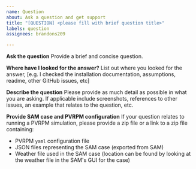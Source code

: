 ```yaml
---
name: Question
about: Ask a question and get support
title: "[QUESTION] <please fill with brief question title>"
labels: question
assignees: brandons209

---
```


**Ask the question**
Provide a brief and concise question.

**Where have I looked for the answer?**
List out where you looked for the answer, [e.g. I checked the installation documentation, assumptions, readme, other GitHub issues, etc]

**Describe the question**
Please provide as much detail as possible in what you are asking. If applicable include screenshots, references to other issues, an example that relates to the question, etc.

**Provide SAM case and PVRPM configuration**
If your question relates to running a PVRPM simulation, please provide a zip file or a link to a zip file containing:
  - PVRPM `yaml` configuration file
  - JSON files representing the SAM case (exported from SAM)
  - Weather file used in the SAM case (location can be found by looking at the weather file in the SAM's GUI for the case)

